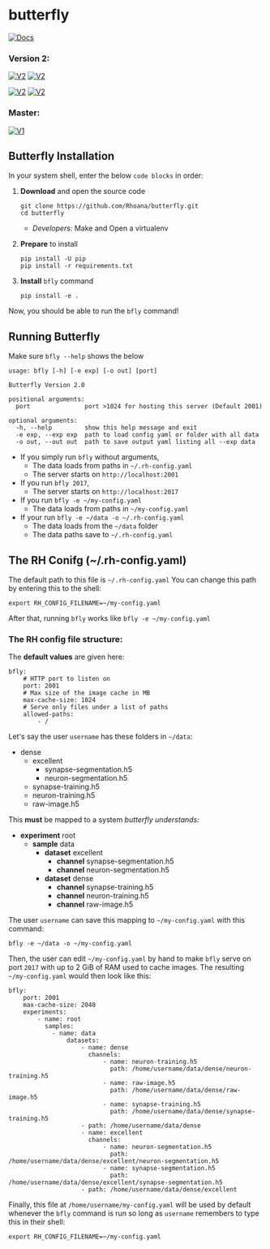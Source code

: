 # butterfly

[![Docs][IMAGE.RTD]][LINK.RTD]

### Version 2:
[![V2][V2.IMAGE.CI]][V2.LINK.CI] [![V2][V2.IMAGE.COVER]][V2.LINK.COVER]

[![V2][V2.IMAGE.CODACY]][V2.LINK.CODACY] [![V2][V2.IMAGE.QC]][V2.LINK.QC] 

### Master:
[![V1][V1.IMAGE.CI]][V1.LINK.CI]

[IMAGE.RTD]: http://readthedocs.org/projects/butterfly/badge/?version=latest
[LINK.RTD]: http://butterfly.readthedocs.io/en/latest/?badge=latest

[V2.IMAGE.CI]: https://img.shields.io/circleci/project/github/Rhoana/butterfly/update_v2.svg 
[V2.LINK.CI]: https://circleci.com/gh/Rhoana/butterfly/tree/update_v2
[V2.IMAGE.COVER]: https://img.shields.io/coveralls/Rhoana/butterfly/update_v2.svg
[V2.LINK.COVER]: https://coveralls.io/github/Rhoana/butterfly?branch=update_v2
[V2.IMAGE.QC]: https://www.quantifiedcode.com/api/v1/project/2ec68224940e403ab129befc98da67b0/snapshot/origin:update_v2:HEAD/badge.svg
[V2.LINK.QC]: https://www.quantifiedcode.com/app/project/2ec68224940e403ab129befc98da67b0?branch=origin%2Fupdate_v2
[V2.IMAGE.CODACY]: https://img.shields.io/codacy/grade/64cd27791fca49949ba1ffa285884202/update_v2.svg
[V2.LINK.CODACY]: https://www.codacy.com/app/rhoana/butterfly/dashboard


[V1.IMAGE.CI]: https://img.shields.io/circleci/project/github/Rhoana/butterfly/master.svg 
[V1.LINK.CI]: https://circleci.com/gh/Rhoana/butterfly/tree/master


## Butterfly Installation

In your system shell, enter the below `code blocks` in order:

1. __Download__ and open the source code

    ```
    git clone https://github.com/Rhoana/butterfly.git
    cd butterfly
    ```

    - _Developers:_ Make and Open a virtualenv

2. __Prepare__ to install

    ```
    pip install -U pip
    pip install -r requirements.txt
    ```

3. __Install__ `bfly` command

    ```
    pip install -e .
    ```

Now, you should be able to run the `bfly` command!

## Running Butterfly

Make sure `bfly --help` shows the below

```
usage: bfly [-h] [-e exp] [-o out] [port]

Butterfly Version 2.0

positional arguments:
  port               port >1024 for hosting this server (Default 2001)

optional arguments:
  -h, --help         show this help message and exit
  -e exp, --exp exp  path to load config yaml or folder with all data 
  -o out, --out out  path to save output yaml listing all --exp data
```

- If you simply run `bfly` without arguments,
    - The data loads from paths in `~/.rh-config.yaml`
    - The server starts on `http://localhost:2001`
- If you run `bfly 2017`,
    - The server starts on `http://localhost:2017`
- If you run `bfly -e ~/my-config.yaml`
    - The data loads from paths in `~/my-config.yaml`
- If your run `bfly -e ~/data -o ~/.rh-config.yaml`
    - The data loads from the `~/data` folder
    - The data paths save to `~/.rh-config.yaml`

## The RH Conifg (~/.rh-config.yaml)

The default path to this file is `~/.rh-config.yaml`
You can change this path by entering this to the shell:

```
export RH_CONFIG_FILENAME=~/my-config.yaml
```

After that, running `bfly` works like `bfly -e ~/my-config.yaml`

### The RH config file structure:


The __default values__ are given here:

```
bfly:
    # HTTP port to listen on
    port: 2001
    # Max size of the image cache in MB
    max-cache-size: 1024
    # Serve only files under a list of paths
    allowed-paths:
        - /
```

Let's say the user `username` has these folders in `~/data`:

- dense
    - excellent
        - synapse-segmentation.h5
        - neuron-segmentation.h5
    - synapse-training.h5
    - neuron-training.h5
    - raw-image.h5

This __must__ be mapped to a system _butterfly understands:_

- __experiment__ root
    - __sample__ data
        - __dataset__ excellent
            - __channel__ synapse-segmentation.h5
            - __channel__ neuron-segmentation.h5
        - __dataset__ dense
            - __channel__ synapse-training.h5
            - __channel__ neuron-training.h5
            - __channel__ raw-image.h5

The user `username` can save this mapping to `~/my-config.yaml` with this command:

```
bfly -e ~/data -o ~/my-config.yaml
```

Then, the user can edit `~/my-config.yaml` by hand to make `bfly` serve on port `2017` with up to 2 GiB of RAM used to cache images. The resulting `~/my-config.yaml` would then look like this:

```
bfly:
    port: 2001
    max-cache-size: 2048
    experiments:
        - name: root
          samples:
            - name: data
                datasets:
                    - name: dense
                      channels:
                          - name: neuron-training.h5
                            path: /home/username/data/dense/neuron-training.h5
                          - name: raw-image.h5
                            path: /home/username/data/dense/raw-image.h5
                          - name: synapse-training.h5
                            path: /home/username/data/dense/synapse-training.h5
                    - path: /home/username/data/dense
                    - name: excellent
                      channels:
                          - name: neuron-segmentation.h5
                            path: /home/username/data/dense/excellent/neuron-segmentation.h5
                          - name: synapse-segmentation.h5
                            path: /home/username/data/dense/excellent/synapse-segmentation.h5
                    - path: /home/username/data/dense/excellent
```

Finally, this file at `/home/username/my-config.yaml` will be used by default whenever the `bfly` command is run so long as `username` remembers to type this in their shell:

```
export RH_CONFIG_FILENAME=~/my-config.yaml
```
